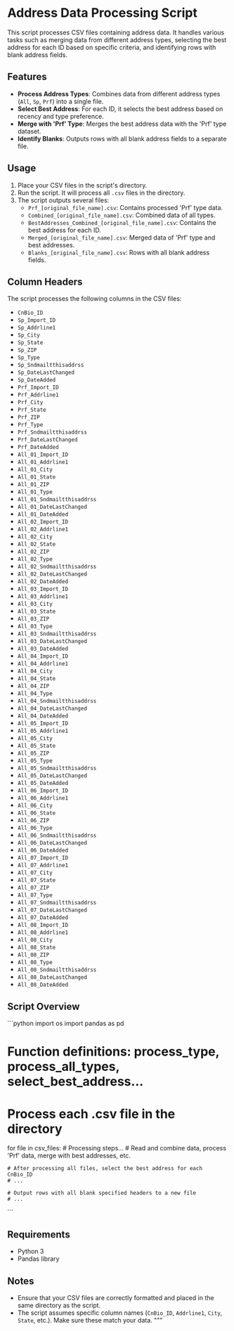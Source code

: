 # Address Data Processing Script

This script processes CSV files containing address data. It handles various tasks such as merging data from different address types, selecting the best address for each ID based on specific criteria, and identifying rows with blank address fields.

## Features

- **Process Address Types**: Combines data from different address types (`All`, `Sp`, `Prf`) into a single file.
- **Select Best Address**: For each ID, it selects the best address based on recency and type preference.
- **Merge with 'Prf' Type**: Merges the best address data with the 'Prf' type dataset.
- **Identify Blanks**: Outputs rows with all blank address fields to a separate file.

## Usage

1. Place your CSV files in the script's directory.
2. Run the script. It will process all `.csv` files in the directory.
3. The script outputs several files:
   - `Prf_[original_file_name].csv`: Contains processed 'Prf' type data.
   - `Combined_[original_file_name].csv`: Combined data of all types.
   - `BestAddresses_Combined_[original_file_name].csv`: Contains the best address for each ID.
   - `Merged_[original_file_name].csv`: Merged data of 'Prf' type and best addresses.
   - `Blanks_[original_file_name].csv`: Rows with all blank address fields.

## Column Headers

The script processes the following columns in the CSV files:

- `CnBio_ID`
- `Sp_Import_ID`
- `Sp_Addrline1`
- `Sp_City`
- `Sp_State`
- `Sp_ZIP`
- `Sp_Type`
- `Sp_Sndmailtthisaddrss`
- `Sp_DateLastChanged`
- `Sp_DateAdded`
- `Prf_Import_ID`
- `Prf_Addrline1`
- `Prf_City`
- `Prf_State`
- `Prf_ZIP`
- `Prf_Type`
- `Prf_Sndmailtthisaddrss`
- `Prf_DateLastChanged`
- `Prf_DateAdded`
- `All_01_Import_ID`
- `All_01_Addrline1`
- `All_01_City`
- `All_01_State`
- `All_01_ZIP`
- `All_01_Type`
- `All_01_Sndmailtthisaddrss`
- `All_01_DateLastChanged`
- `All_01_DateAdded`
- `All_02_Import_ID`
- `All_02_Addrline1`
- `All_02_City`
- `All_02_State`
- `All_02_ZIP`
- `All_02_Type`
- `All_02_Sndmailtthisaddrss`
- `All_02_DateLastChanged`
- `All_02_DateAdded`
- `All_03_Import_ID`
- `All_03_Addrline1`
- `All_03_City`
- `All_03_State`
- `All_03_ZIP`
- `All_03_Type`
- `All_03_Sndmailtthisaddrss`
- `All_03_DateLastChanged`
- `All_03_DateAdded`
- `All_04_Import_ID`
- `All_04_Addrline1`
- `All_04_City`
- `All_04_State`
- `All_04_ZIP`
- `All_04_Type`
- `All_04_Sndmailtthisaddrss`
- `All_04_DateLastChanged`
- `All_04_DateAdded`
- `All_05_Import_ID`
- `All_05_Addrline1`
- `All_05_City`
- `All_05_State`
- `All_05_ZIP`
- `All_05_Type`
- `All_05_Sndmailtthisaddrss`
- `All_05_DateLastChanged`
- `All_05_DateAdded`
- `All_06_Import_ID`
- `All_06_Addrline1`
- `All_06_City`
- `All_06_State`
- `All_06_ZIP`
- `All_06_Type`
- `All_06_Sndmailtthisaddrss`
- `All_06_DateLastChanged`
- `All_06_DateAdded`
- `All_07_Import_ID`
- `All_07_Addrline1`
- `All_07_City`
- `All_07_State`
- `All_07_ZIP`
- `All_07_Type`
- `All_07_Sndmailtthisaddrss`
- `All_07_DateLastChanged`
- `All_07_DateAdded`
- `All_08_Import_ID`
- `All_08_Addrline1`
- `All_08_City`
- `All_08_State`
- `All_08_ZIP`
- `All_08_Type`
- `All_08_Sndmailtthisaddrss`
- `All_08_DateLastChanged`
- `All_08_DateAdded`


## Script Overview

\```python
import os
import pandas as pd

# Function definitions: process_type, process_all_types, select_best_address...

# Process each .csv file in the directory
for file in csv_files:
    # Processing steps...
    # Read and combine data, process 'Prf' data, merge with best addresses, etc.

    # After processing all files, select the best address for each CnBio_ID
    # ...

    # Output rows with all blank specified headers to a new file
    # ...
\```

## Requirements

- Python 3
- Pandas library

## Notes

- Ensure that your CSV files are correctly formatted and placed in the same directory as the script.
- The script assumes specific column names (`CnBio_ID`, `Addrline1`, `City`, `State`, etc.). Make sure these match your data.
"""
